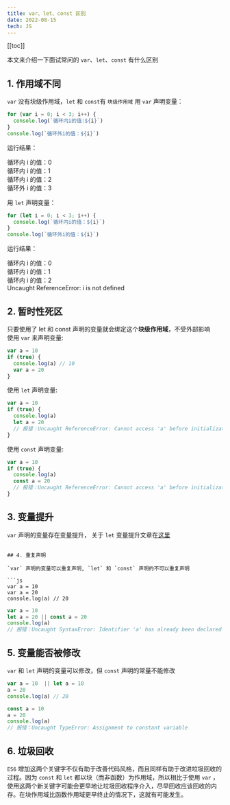 ```yaml
---
title: var、let、const 区别
date: 2022-08-15
tech: JS
---
```


[[toc]]

本文来介绍一下面试常问的 `var`、`let`、`const` 有什么区别

## 1. 作用域不同

`var` 没有块级作用域，`let` 和 `const`有 `块级作用域`
用 `var` 声明变量：

```js
for (var i = 0; i < 3; i++) {
  console.log(`循环内i的值:${i}`)
}
console.log(`循环外i的值：${i}`)
```

运行结果：

循环内 i 的值：0  
循环内 i 的值：1  
循环内 i 的值：2  
循环外 i 的值：3

用 `let` 声明变量：

```js
for (let i = 0; i < 3; i++) {
  console.log(`循环内i的值：${i}`)
}
console.log(`循环外i的值：${i}`)
```

运行结果：

循环内 i 的值：0  
循环内 i 的值：1  
循环内 i 的值：2  
Uncaught ReferenceError: i is not defined

## 2. 暂时性死区

只要使用了 let 和 const 声明的变量就会绑定这个**块级作用域**，不受外部影响  
使用 `var` 来声明变量:

```js
var a = 10
if (true) {
  console.log(a) // 10
  var a = 20
}
```

使用 `let` 声明变量:

```js
var a = 10
if (true) {
  console.log(a)
  let a = 20
  // 报错：Uncaught ReferenceError: Cannot access 'a' before initialization
}
```

使用 `const` 声明变量:

```js
var a = 10
if (true) {
  console.log(a)
  const a = 20
  // 报错：Uncaught ReferenceError: Cannot access 'a' before initialization
}
```

## 3. 变量提升

`var` 声明的变量存在变量提升， 关于 `let` 变量提升文章在[这里](https://kanmalu.com/blog/hoist/)
```

## 4. 重复声明

`var` 声明的变量可以重复声明, `let` 和 `const` 声明的不可以重复声明

```js
var a = 10
var a = 20
console.log(a) // 20
```

```js
var a = 10
let a = 20 || const a = 20
console.log(a)
// 报错：Uncaught SyntaxError: Identifier 'a' has already been declared
```

## 5. 变量能否被修改

`var` 和 `let` 声明的变量可以修改，但 `const` 声明的常量不能修改

```js
var a = 10  || let a = 10
a = 20
console.log(a) // 20
```

```js
const a = 10
a = 20
console.log(a)
// 报错：Uncaught TypeError: Assignment to constant variable
```

## 6. 垃圾回收
`ES6` 增加这两个关键字不仅有助于改善代码风格，而且同样有助于改进垃圾回收的过程。因为 `const` 和 `let` 都以块（而非函数）为作用域，所以相比于使用 `var` ，使用这两个新关键字可能会更早地让垃圾回收程序介入，尽早回收应该回收的内存。在块作用域比函数作用域更早终止的情况下，这就有可能发生。  
